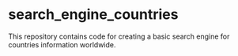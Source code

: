 # search_engine_countries
This repository contains code for creating a basic search engine for countries information worldwide. 
